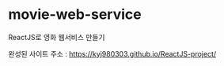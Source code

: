 # movie-web-service

ReactJS로 영화 웹서비스 만들기 <br>

완성된 사이트 주소 : https://kyj980303.github.io/ReactJS-project/
